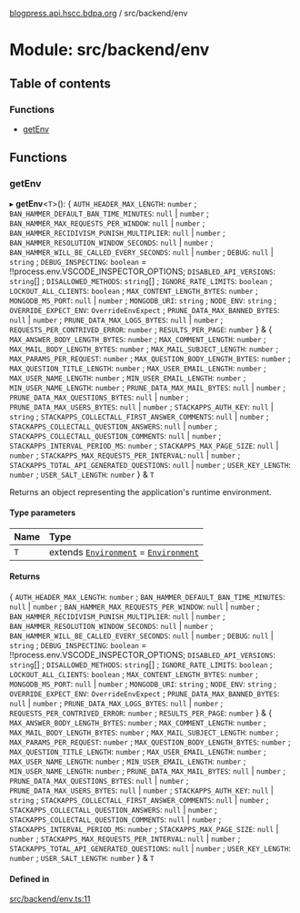 [blogpress.api.hscc.bdpa.org](../README.md) / src/backend/env

# Module: src/backend/env

## Table of contents

### Functions

- [getEnv](src_backend_env.md#getenv)

## Functions

### getEnv

▸ **getEnv**<`T`\>(): { `AUTH_HEADER_MAX_LENGTH`: `number` ; `BAN_HAMMER_DEFAULT_BAN_TIME_MINUTES`: ``null`` \| `number` ; `BAN_HAMMER_MAX_REQUESTS_PER_WINDOW`: ``null`` \| `number` ; `BAN_HAMMER_RECIDIVISM_PUNISH_MULTIPLIER`: ``null`` \| `number` ; `BAN_HAMMER_RESOLUTION_WINDOW_SECONDS`: ``null`` \| `number` ; `BAN_HAMMER_WILL_BE_CALLED_EVERY_SECONDS`: ``null`` \| `number` ; `DEBUG`: ``null`` \| `string` ; `DEBUG_INSPECTING`: `boolean` = !!process.env.VSCODE\_INSPECTOR\_OPTIONS; `DISABLED_API_VERSIONS`: `string`[] ; `DISALLOWED_METHODS`: `string`[] ; `IGNORE_RATE_LIMITS`: `boolean` ; `LOCKOUT_ALL_CLIENTS`: `boolean` ; `MAX_CONTENT_LENGTH_BYTES`: `number` ; `MONGODB_MS_PORT`: ``null`` \| `number` ; `MONGODB_URI`: `string` ; `NODE_ENV`: `string` ; `OVERRIDE_EXPECT_ENV`: `OverrideEnvExpect` ; `PRUNE_DATA_MAX_BANNED_BYTES`: ``null`` \| `number` ; `PRUNE_DATA_MAX_LOGS_BYTES`: ``null`` \| `number` ; `REQUESTS_PER_CONTRIVED_ERROR`: `number` ; `RESULTS_PER_PAGE`: `number`  } & { `MAX_ANSWER_BODY_LENGTH_BYTES`: `number` ; `MAX_COMMENT_LENGTH`: `number` ; `MAX_MAIL_BODY_LENGTH_BYTES`: `number` ; `MAX_MAIL_SUBJECT_LENGTH`: `number` ; `MAX_PARAMS_PER_REQUEST`: `number` ; `MAX_QUESTION_BODY_LENGTH_BYTES`: `number` ; `MAX_QUESTION_TITLE_LENGTH`: `number` ; `MAX_USER_EMAIL_LENGTH`: `number` ; `MAX_USER_NAME_LENGTH`: `number` ; `MIN_USER_EMAIL_LENGTH`: `number` ; `MIN_USER_NAME_LENGTH`: `number` ; `PRUNE_DATA_MAX_MAIL_BYTES`: ``null`` \| `number` ; `PRUNE_DATA_MAX_QUESTIONS_BYTES`: ``null`` \| `number` ; `PRUNE_DATA_MAX_USERS_BYTES`: ``null`` \| `number` ; `STACKAPPS_AUTH_KEY`: ``null`` \| `string` ; `STACKAPPS_COLLECTALL_FIRST_ANSWER_COMMENTS`: ``null`` \| `number` ; `STACKAPPS_COLLECTALL_QUESTION_ANSWERS`: ``null`` \| `number` ; `STACKAPPS_COLLECTALL_QUESTION_COMMENTS`: ``null`` \| `number` ; `STACKAPPS_INTERVAL_PERIOD_MS`: `number` ; `STACKAPPS_MAX_PAGE_SIZE`: ``null`` \| `number` ; `STACKAPPS_MAX_REQUESTS_PER_INTERVAL`: ``null`` \| `number` ; `STACKAPPS_TOTAL_API_GENERATED_QUESTIONS`: ``null`` \| `number` ; `USER_KEY_LENGTH`: `number` ; `USER_SALT_LENGTH`: `number`  } & `T`

Returns an object representing the application's runtime environment.

#### Type parameters

| Name | Type |
| :------ | :------ |
| `T` | extends [`Environment`](lib_next_env.md#environment) = [`Environment`](lib_next_env.md#environment) |

#### Returns

{ `AUTH_HEADER_MAX_LENGTH`: `number` ; `BAN_HAMMER_DEFAULT_BAN_TIME_MINUTES`: ``null`` \| `number` ; `BAN_HAMMER_MAX_REQUESTS_PER_WINDOW`: ``null`` \| `number` ; `BAN_HAMMER_RECIDIVISM_PUNISH_MULTIPLIER`: ``null`` \| `number` ; `BAN_HAMMER_RESOLUTION_WINDOW_SECONDS`: ``null`` \| `number` ; `BAN_HAMMER_WILL_BE_CALLED_EVERY_SECONDS`: ``null`` \| `number` ; `DEBUG`: ``null`` \| `string` ; `DEBUG_INSPECTING`: `boolean` = !!process.env.VSCODE\_INSPECTOR\_OPTIONS; `DISABLED_API_VERSIONS`: `string`[] ; `DISALLOWED_METHODS`: `string`[] ; `IGNORE_RATE_LIMITS`: `boolean` ; `LOCKOUT_ALL_CLIENTS`: `boolean` ; `MAX_CONTENT_LENGTH_BYTES`: `number` ; `MONGODB_MS_PORT`: ``null`` \| `number` ; `MONGODB_URI`: `string` ; `NODE_ENV`: `string` ; `OVERRIDE_EXPECT_ENV`: `OverrideEnvExpect` ; `PRUNE_DATA_MAX_BANNED_BYTES`: ``null`` \| `number` ; `PRUNE_DATA_MAX_LOGS_BYTES`: ``null`` \| `number` ; `REQUESTS_PER_CONTRIVED_ERROR`: `number` ; `RESULTS_PER_PAGE`: `number`  } & { `MAX_ANSWER_BODY_LENGTH_BYTES`: `number` ; `MAX_COMMENT_LENGTH`: `number` ; `MAX_MAIL_BODY_LENGTH_BYTES`: `number` ; `MAX_MAIL_SUBJECT_LENGTH`: `number` ; `MAX_PARAMS_PER_REQUEST`: `number` ; `MAX_QUESTION_BODY_LENGTH_BYTES`: `number` ; `MAX_QUESTION_TITLE_LENGTH`: `number` ; `MAX_USER_EMAIL_LENGTH`: `number` ; `MAX_USER_NAME_LENGTH`: `number` ; `MIN_USER_EMAIL_LENGTH`: `number` ; `MIN_USER_NAME_LENGTH`: `number` ; `PRUNE_DATA_MAX_MAIL_BYTES`: ``null`` \| `number` ; `PRUNE_DATA_MAX_QUESTIONS_BYTES`: ``null`` \| `number` ; `PRUNE_DATA_MAX_USERS_BYTES`: ``null`` \| `number` ; `STACKAPPS_AUTH_KEY`: ``null`` \| `string` ; `STACKAPPS_COLLECTALL_FIRST_ANSWER_COMMENTS`: ``null`` \| `number` ; `STACKAPPS_COLLECTALL_QUESTION_ANSWERS`: ``null`` \| `number` ; `STACKAPPS_COLLECTALL_QUESTION_COMMENTS`: ``null`` \| `number` ; `STACKAPPS_INTERVAL_PERIOD_MS`: `number` ; `STACKAPPS_MAX_PAGE_SIZE`: ``null`` \| `number` ; `STACKAPPS_MAX_REQUESTS_PER_INTERVAL`: ``null`` \| `number` ; `STACKAPPS_TOTAL_API_GENERATED_QUESTIONS`: ``null`` \| `number` ; `USER_KEY_LENGTH`: `number` ; `USER_SALT_LENGTH`: `number`  } & `T`

#### Defined in

[src/backend/env.ts:11](https://github.com/nhscc/blogpress.api.hscc.bdpa.org/blob/764312e/src/backend/env.ts#L11)
